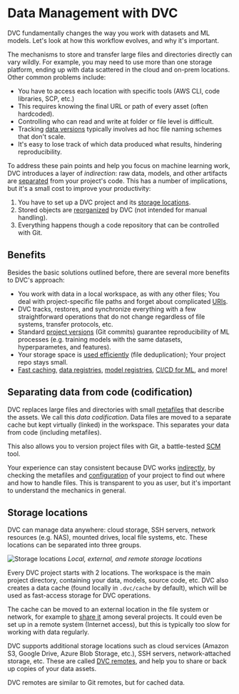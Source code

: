 # Data Management with DVC

DVC fundamentally changes the way you work with datasets and ML models. Let's
look at how this workflow evolves, and why it's important.

The mechanisms to store and transfer large files and directories directly can
vary wildly. For example, you may need to use more than one storage platform,
ending up with data scattered in the cloud and on-prem locations. Other common
problems include:

- You have to access each location with specific tools (AWS CLI, code libraries,
  SCP, etc.)
- This requires knowing the final URL or path of every asset (often hardcoded).
- Controlling who can read and write at folder or file level is difficult.
- Tracking [data versions] typically involves ad hoc file naming schemes that
  don't scale.
- It's easy to lose track of which data produced what results, hindering
  reproducibility.

To address these pain points and help you focus on machine learning work, DVC
introduces a layer of _indirection_: raw data, models, and other artifacts are
[separated](#separating-data-from-code-codification) from your project's code.
This has a number of implications, but it's a small cost to improve your
productivity:

1. You have to set up a <abbr>DVC project</abbr> and its
   [storage locations](#storage-locations).
1. Stored objects are [reorganized] by DVC (not intended for manual handling).
   <!-- In cloud versioning they can be accessed directly. -->
1. Everything happens though a code repository that can be controlled with Git.

[data versions]: /doc/use-cases/versioning-data-and-models
[reorganized]:
  /doc/user-guide/project-structure/internal-files#structure-of-the-cache-directory

## Benefits

Besides the basic solutions outlined before, there are several more benefits to
DVC's approach:

- You work with data in a local <abbr>workspace</abbr>, as with any other files;
  You deal with project-specific file paths and forget about complicated [URIs].
- DVC tracks, restores, and synchronize everything with a few straightforward
  operations that do not change regardless of file systems, transfer protocols,
  etc.
- Standard [project versions] (Git commits) guarantee reproducibility of ML
  processes (e.g. training models with the same datasets, hyperparametes, and
  features).
- Your storage space is [used efficiently] (file deduplication); Your project
  repo stays small.
- [Fast caching], [data registries], [model registries], [CI/CD for ML], and
  more!

[uris]: https://en.wikipedia.org/wiki/Uniform_Resource_Identifier
[project versions]: /doc/user-guide/data-management/data-versioning
[used efficiently]: /doc/user-guide/data-management/large-dataset-optimization
[fast caching]: /doc/use-cases/fast-data-caching-hub
[data registries]: /doc/use-cases/data-registry
[model registries]: /doc/use-cases/model-registry
[ci/cd for ml]: https://cml.dev/

## Separating data from code (codification)

DVC replaces large files and directories with small [metafiles] that describe
the assets. We call this _data codification_. Data files are moved to a separate
<abbr>cache</abbr> but kept virtually (linked) in the workspace. This separates
your data from code (including metafiles).

<admon type="tip">

This also allows you to version project files with Git, a battle-tested [SCM]
tool.

[scm]: https://www.atlassian.com/git/tutorials/source-code-management

</admon>

Your experience can stay consistent because DVC works [indirectly], by checking
the metafiles and [configuration] of your <abbr>project</abbr> to find out where
and how to handle files. This is transparent to you as user, but it's important
to understand the mechanics in general.

[metafiles]: /doc/user-guide/project-structure
[indirectly]: https://en.wikipedia.org/wiki/Indirection
[configuration]: /doc/command-reference/config

## Storage locations

DVC can manage data anywhere: cloud storage, SSH servers, network resources
(e.g. NAS), mounted drives, local file systems, etc. These locations can be
separated into three groups.

![Storage locations](/img/storage-locations.png) _Local, external, and remote
storage locations_

Every <abbr>DVC project</abbr> starts with 2 locations. The
<abbr>workspace</abbr> is the main project directory, containing your data,
models, source code, etc. DVC also creates a <abbr>data cache</abbr> (found
locally in `.dvc/cache` by default), which will be used as fast-access storage
for DVC operations.

<admon type="tip">

The cache can be moved to an external location in the file system or network,
for example to [share it] among several projects. It could even be set up in a
remote system (Internet access), but this is typically too slow for working with
data regularly.

</admon>

[share it]: /doc/user-guide/how-to/share-a-dvc-cache

DVC supports additional storage locations such as cloud services (Amazon S3,
Google Drive, Azure Blob Storage, etc.), SSH servers, network-attached storage,
etc. These are called [DVC remotes], and help you to share or back up copies of
your data assets.

<admon type="info">

DVC remotes are similar to Git remotes, but for <abbr>cached</abbr> data.

</admon>

[dvc remotes]: /doc/command-reference/remote
